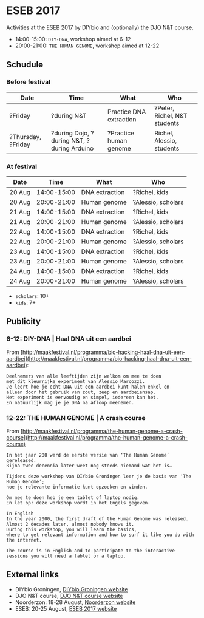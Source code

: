 # ESEB 2017

Activities at the ESEB 2017 by DIYbio and (optionally) the DJO N&T course.

 * 14:00-15:00: `DIY-DNA`, workshop aimed at 6-12
 * 20:00-21:00: `THE HUMAN GENOME`, workshop aimed at 12-22

## Schudule

### Before festival

Date|Time|What|Who
---|---|---|---
?Friday|?during N&T|Practice DNA extraction|?Peter, Richel, N&T students
?Thursday, ?Friday|?during Dojo, ?during N&T, ?during Arduino|?Practice human genome|Richel, Alessio, students

### At festival

Date|Time|What|Who
---|---|---|---
20 Aug|14:00-15:00|DNA extraction|?Richel, kids
20 Aug|20:00-21:00|Human genome|?Alessio, scholars
21 Aug|14:00-15:00|DNA extraction|?Richel, kids
21 Aug|20:00-21:00|Human genome|?Alessio, scholars
22 Aug|14:00-15:00|DNA extraction|?Richel, kids
22 Aug|20:00-21:00|Human genome|?Alessio, scholars
23 Aug|14:00-15:00|DNA extraction|?Richel, kids
23 Aug|20:00-21:00|Human genome|?Alessio, scholars
24 Aug|14:00-15:00|DNA extraction|?Richel, kids
24 Aug|20:00-21:00|Human genome|?Alessio, scholars

 * `scholars`: 10+
 * `kids`: 7+

## Publicity

### 6-12: DIY-DNA | Haal DNA uit een aardbei

From [http://maakfestival.nl/programma/bio-hacking-haal-dna-uit-een-aardbei](http://maakfestival.nl/programma/bio-hacking-haal-dna-uit-een-aardbei):

```
Deelnemers van alle leeftijden zijn welkom om mee te doen 
met dit kleurrijke experiment van Alessio Marcozzi. 
Je leert hoe je echt DNA uit een aardbei kunt halen enkel en 
alleen door het gebruik van zout, zeep en aardbeiensap. 
Het experiment is eenvoudig en simpel, iedereen kan het. 
En natuurlijk mag je je DNA na afloop meenemen.
```

### 12-22: THE HUMAN GENOME | A crash course

From [http://maakfestival.nl/programma/the-human-genome-a-crash-course](http://maakfestival.nl/programma/the-human-genome-a-crash-course)

```
In het jaar 200 werd de eerste versie van ‘The Human Genome’ gereleased. 
Bijna twee decennia later weet nog steeds niemand wat het is…

Tijdens deze workshop van DIYbio Groningen leer je de basis van ‘The Human Genome’; 
hoe je relevante informatie kunt opzoeken en vinden. 

Om mee te doen heb je een tablet of laptop nodig. 
En let op: deze workshop wordt in het Engels gegeven.

In English
In the year 2000, the first draft of the Human Genome was released. 
Almost 2 decades later, almost nobody knows it. 
During this workshop, you will learn the basics, 
where to get relevant information and how to surf it like you do with the internet.

The course is in English and to participate to the interactive sessions you will need a tablet or a laptop.
```

## External links

 * DIYbio Groningen, [DIYbio Groningen website](http://www.diybiogroningen.org/)
 * DJO N&T course, [DJO N&T course website](https://github.com/dpstruwe/N-T-cursus-DJOG)
 * Noorderzon: 18-28 August, [Noorderzon website](https://www.noorderzon.nl/)
 * ESEB: 20-25 August, [ESEB 2017 website](http://www.eseb2017.nl/home/)

